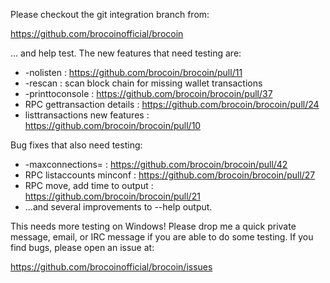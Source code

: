 Please checkout the git integration branch from:

https://github.com/brocoinofficial/brocoin

... and help test.  The new features that need testing are:

* -nolisten : https://github.com/brocoin/brocoin/pull/11
* -rescan : scan block chain for missing wallet transactions
* -printtoconsole : https://github.com/brocoin/brocoin/pull/37
* RPC gettransaction details : https://github.com/brocoin/brocoin/pull/24
* listtransactions new features : https://github.com/brocoin/brocoin/pull/10

Bug fixes that also need testing:

* -maxconnections= : https://github.com/brocoin/brocoin/pull/42
* RPC listaccounts minconf : https://github.com/brocoin/brocoin/pull/27
* RPC move, add time to output : https://github.com/brocoin/brocoin/pull/21
* ...and several improvements to --help output.

This needs more testing on Windows!  Please drop me a quick private message, email, or IRC message if you are able to do some testing.  If you find bugs, please open an issue at:

https://github.com/brocoinofficial/brocoin/issues
